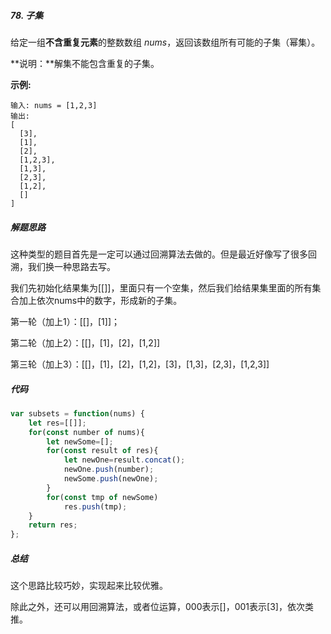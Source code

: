 ##### 78. 子集

给定一组**不含重复元素**的整数数组 *nums*，返回该数组所有可能的子集（幂集）。

**说明：**解集不能包含重复的子集。

**示例:**

```
输入: nums = [1,2,3]
输出:
[
  [3],
  [1],
  [2],
  [1,2,3],
  [1,3],
  [2,3],
  [1,2],
  []
]
```



##### 解题思路

这种类型的题目首先是一定可以通过回溯算法去做的。但是最近好像写了很多回溯，我们换一种思路去写。

我们先初始化结果集为[[]]，里面只有一个空集，然后我们给结果集里面的所有集合加上依次nums中的数字，形成新的子集。

第一轮（加上1）：[[]，[1]]；

第二轮（加上2）：[[]，[1]，[2]，[1,2]]

第三轮（加上3）：[[]，[1]，[2]，[1,2]，[3]，[1,3]，[2,3]，[1,2,3]]



##### 代码

```javascript
var subsets = function(nums) {
    let res=[[]];
    for(const number of nums){
        let newSome=[];
        for(const result of res){
            let newOne=result.concat();
            newOne.push(number);
            newSome.push(newOne);
        }
        for(const tmp of newSome)
            res.push(tmp);
    }
    return res;
};
```



##### 总结

这个思路比较巧妙，实现起来比较优雅。

除此之外，还可以用回溯算法，或者位运算，000表示[]，001表示[3]，依次类推。

